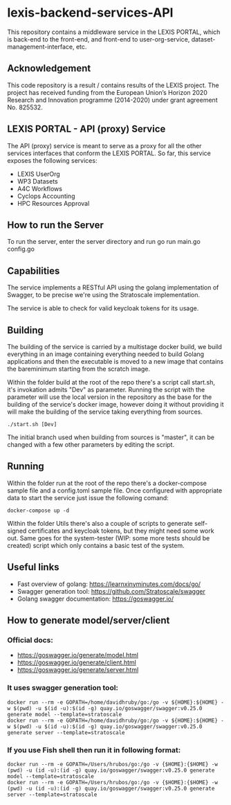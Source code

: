 # lexis-backend-services-API

This repository contains a middleware service in the LEXIS PORTAL, which is back-end to the front-end, and front-end to user-org-service, dataset-management-interface, etc.

## Acknowledgement

This code repository is a result / contains results of the LEXIS project. The project has received funding from the European Union’s Horizon 2020 Research and Innovation programme (2014-2020) under grant agreement No. 825532.

## LEXIS PORTAL - API (proxy) Service

The API (proxy) service is meant to serve as a proxy for all the other services interfaces that conform the LEXIS PORTAL.
So far, this service exposes the following services:
- LEXIS UserOrg
- WP3 Datasets
- A4C Workflows
- Cyclops Accounting
- HPC Resources Approval


## How to run the Server

To run the server, enter the server directory and run
    go run main.go config.go


## Capabilities

The service implements a RESTful API using the golang implementation of Swagger, to be precise we're using the Stratoscale implementation.

The service is able to check for valid keycloak tokens for its usage.

## Building

The building of the service is carried by a multistage docker build, we build everything in an image containing everything needed to build Golang applications
and then the executable is moved to a new image that contains the bareminimum starting from the scratch image.

Within the folder build at the root of the repo there's a script call start.sh, it's invokation admits "Dev" as parameter.
Running the script with the parameter will use the local version in the repository as the base for the building of the service's docker image,
however doing it without providing it will make the building of the service taking everything from sources.

```
./start.sh [Dev]
```

The initial branch used when building from sources is "master", it can be changed with a few other parameters by editing the script.

## Running

Within the folder run at the root of the repo there's a docker-compose sample file and a config.toml sample file.
Once configured with appropriate data to start the service just issue the following comand:

```
docker-compose up -d
```

Within the folder Utils there's also a couple of scripts to generate self-signed certificates and keycloak tokens, but they might need some work out.
Same goes for the system-tester (WIP: some more tests should be created) script which only contains a basic test of the system.


## Useful links

- Fast overview of golang: https://learnxinyminutes.com/docs/go/
- Swagger generation tool: https://github.com/Stratoscale/swagger
- Golang swagger documentation: https://goswagger.io/

## How to generate model/server/client

### Official docs:

- https://goswagger.io/generate/model.html
- https://goswagger.io/generate/client.html
- https://goswagger.io/generate/server.html

### It uses swagger generation tool:

```
docker run --rm -e GOPATH=/home/davidhruby/go:/go -v ${HOME}:${HOME} -w $(pwd) -u $(id -u):$(id -g) quay.io/goswagger/swagger:v0.25.0 generate model --template=stratoscale
docker run --rm -e GOPATH=/home/davidhruby/go:/go -v ${HOME}:${HOME} -w $(pwd) -u $(id -u):$(id -g) quay.io/goswagger/swagger:v0.25.0 generate server --template=stratoscale
``` 

### If you use Fish shell then run it in following format:

```
docker run --rm -e GOPATH=/Users/hrubos/go:/go -v {$HOME}:{$HOME} -w (pwd) -u (id -u):(id -g) quay.io/goswagger/swagger:v0.25.0 generate model --template=stratoscale
docker run --rm -e GOPATH=/Users/hrubos/go:/go -v {$HOME}:{$HOME} -w (pwd) -u (id -u):(id -g) quay.io/goswagger/swagger:v0.25.0 generate server --template=stratoscale
```
